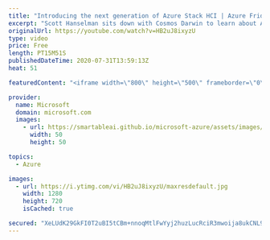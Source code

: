 ```yaml
---
title: "Introducing the next generation of Azure Stack HCI | Azure Friday"
excerpt: "Scott Hanselman sits down with Cosmos Darwin to learn about Azure Stack HCI, which is a new host operating system for hyperconverged infrastructure. Delivered as an Azure service, Azure Stack HCI provides the latest and up to date security, performance, and feature updates. To illustrate the flexibility"
originalUrl: https://youtube.com/watch?v=HB2uJ8ixyzU
type: video
price: Free
length: PT15M51S
publishedDateTime: 2020-07-31T13:59:13Z
heat: 51

featuredContent: "<iframe width=\"800\" height=\"500\" frameborder=\"0\" src=\"https://www.youtube.com/embed/HB2uJ8ixyzU\" allow=\"accelerometer; autoplay; encrypted-media; gyroscope; picture-in-picture\" allowfullscreen></iframe>"

provider:
  name: Microsoft
  domain: microsoft.com
  images:
    - url: https://smartableai.github.io/microsoft-azure/assets/images/organizations/microsoft.com-50x50.jpg
      width: 50
      height: 50

topics:
  - Azure

images:
  - url: https://i.ytimg.com/vi/HB2uJ8ixyzU/maxresdefault.jpg
    width: 1280
    height: 720
    isCached: true

secured: "XeLUdK29GkFI0T2uBI5tCBm+nnoqMtlFwYyj2huzLucRciR3mwoija8ukCNL9gPmKCw7U16z4lJxU58pDf9hUcsIhz1tDdsy9IKSLxEuNlE73CUQ50woWG038X95+Ewlqxz4XheF77c8N+ROokJ5Bz8u2Y+AVJP9sVYT0RGRNnb4TLU9kM72nDMz578Fe6QrTqq+miq07UJR6B+O0g7/NZxHa9YuOfX3wzfv4EhsP8CYG7ALtlN+VaVfdEYDgApU4qGCom1m4L6VRsBvYTxN+7CyRi1c2JRxlUI3mpPLn7nD22gGc1ev38/2pXB1UekvI5Zh9cT7mxSajkKsx3BDLqCUkOyPX/RKM1hmU1udq3Fk/9WOWGHn6Ipc2W2JS8glV9zASb7Rf4dH+phdtos4CQ2N7Om2ruMvDDdLAGSS+Mk=;lmar6GsfULqf7sufFXsotQ=="
---
```


